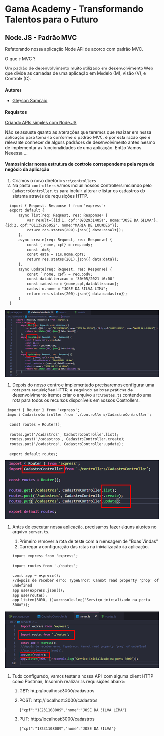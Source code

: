# Gama Academy - Transformando Talentos para o Futuro

## Node.JS - Padrão MVC

Refatorando nossa aplicação Node API de acordo com padrão MVC.

O que é MVC ?

Um padrão de desenvolvimento muito utilizado em desenvolvimento Web que divide as camadas de uma aplicação em Modelo (M), Visão (V), e Controle (C).

#### Autores
- [Gleyson Sampaio](https://github.com/gleyson-gama)

#### Requisitos
[Criando APIs simples com Node.JS](https://github.com/educacao-gama/tutoriais/tree/main/node-app-api)

Não se assuste quanto as alterações que teremos que realizar em nossa aplicação para torna-la conforme o padrão MVC, é por esta razão que é relevante conhecer de alguns padrãoes de desenvolvimento antes mesmo de implementar as funcionalidades de uma aplicação.
Então Vamos Neeessa ...

#### Vamos iniciar nossa estrutura de controle correspondente pela regra de negócio da aplicação
1. Criamos o novo diretório `src\controllers`
1. Na pasta `controllers` vamos incluir nossos Controllers iniciando pelo `CadastroController.ts` para incluir, alterar e listar os cadastros do sistema através de requisições HTTP.
 ```
   import { Request, Response } from 'express';
   export default {
       async list(req: Request, res: Response) {
           var result=[{id:1, cpf:"09329314058", nome:"JOSE DA SILVA"},{id:2, cpf:"01135196052", nome:"MARIA DE LOURDES"}];
           return res.status(200).json({ data:result});
       },
       async create(req: Request, res: Response) {
           const { nome, cpf} = req.body;
           const id=3;
           const data = {id,nome,cpf};
           return res.status(201).json({ data:data});
       },
       async update(req: Request, res: Response) {
           const { nome, cpf} = req.body;
           const dataAlteracao = '30/05/2021 16:00'
           const cadastro = {nome,cpf,dataAlteracao};
           cadastro.nome = "JOSE DA SILVA LIMA";
           return res.status(200).json({ data:cadastro});
       }
   }
   ```
 
 ![](https://github.com/educacao-gama/tutoriais/blob/main/node-app-mvc/cadastro_controller.png)
 
1. Depois do nosso controle implementado precisaremos configurar uma rota para requisições HTTP, e seguindo as boas práticas de desenvolvimento iremos criar o arquivo `src\routes.ts` contendo uma rota para todos os recursos disponíveis em nossos Controllers.

 ```
  import { Router } from 'express';
  import CadastroController from './controllers/CadastroController';

   const routes = Router();

   routes.get('/cadastros', CadastroController.list);
   routes.post('/cadastros', CadastroController.create);
   routes.put('/cadastros', CadastroController.update);

   export default routes;

   ```
 ![](https://github.com/educacao-gama/tutoriais/blob/main/node-app-mvc/routes-cadastro.png)
 
1. Antes de executar nossa aplicação, precisamos fazer alguns ajustes no arquivo `server.ts`.
   1. Primeiro remover a rota de teste com a mensagem de "Boas Vindas"
   1. Carregar a configuração das rotas na inicialização da aplicação.
   
   ```
   import express from 'express';

   import routes from './routes';

   const app = express();
   //depois de receber erro: TypeError: Cannot read property 'prop' of undefined 
   app.use(express.json());
   app.use(routes);
   app.listen(3000, ()=>console.log("Serviço inicializado na porta 3000"));

   ```
 ![](https://github.com/educacao-gama/tutoriais/blob/main/node-app-mvc/serverts.png)
 
 1. Tudo configurado, vamos testar a nossa API, com alguma client HTTP como Postman, Insomnia realizar as requisições abaixo:
    1. GET: http://localhost:3000/cadastros
    1. POST: http://localhost:3000/cadastros
    
       ```
       {"cpf":"18231108009","nome":"JOSE DA SILVA LIMA"}
       ```
    
    1. PUT: http://localhost:3000/cadastros

         ```
       {"cpf":"18231108009","nome":"JOSE DA SILVA"}
       ```
